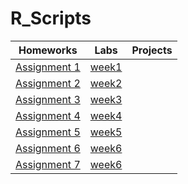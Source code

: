 # R_Scripts
| Homeworks | Labs      | Projects  |
|:---------:|:---------:|:---------:|
|[Assignment 1](Assn1)|[week1](Lab/Week1)|      |
|[Assignment 2](Assn2)|[week2](Lab/Week2)|      |
|[Assignment 3](Assn3)|[week3](Lab/Week3)|      |
|[Assignment 4](Assn4)|[week4](Lab/Week4)|      |
|[Assignment 5](Assn5)|[week5](Lab/Week5)|      |
|[Assignment 6](Assn6)|[week6](Lab/Week6)|      |
|[Assignment 7](Assn7)|[week6](Lab/Week6)|      |
